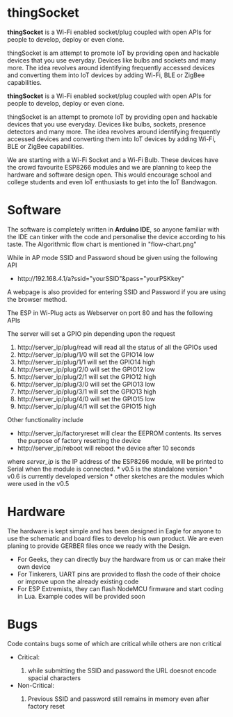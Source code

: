 # thingSocket

<b>thingSocket</b> is a Wi-Fi enabled socket/plug coupled with open APIs for people to develop, deploy or even clone.

thingSocket is am attempt to promote IoT by providing open and hackable devices that you use everyday. Devices like bulbs and sockets and many more. The idea revolves around identifying frequently accessed devices and converting them into IoT devices by adding Wi-Fi, BLE or ZigBee capabilities.

<p>
<b>thingSocket</b> is a Wi-Fi enabled socket/plug coupled with open APIs for people to develop, deploy or even clone.

thingSocket is an attempt to promote IoT by providing open and hackable devices that you use everyday. Devices like bulbs, sockets, presence detectors and many more. The idea revolves around identifying frequently accessed devices and converting them into IoT devices by adding Wi-Fi, BLE or ZigBee capabilities.

We are starting with a Wi-Fi Socket and a Wi-Fi Bulb. These devices have the crowd favourite ESP8266 modules and we are planning to keep the hardware and software design open. This would encourage school and college students and even IoT enthusiasts to get into the IoT Bandwagon.
</p>

# Software
<p>
The software is completely written in <b>Arduino IDE</b>, so anyone familiar with the IDE can tinker with the code and personalise the device according to his taste.
The Algorithmic flow chart is mentioned in "flow-chart.png"

<p>
While in AP mode SSID and Password shoud be given using the following API
	<ul>
	<li>http://192.168.4.1/a?ssid="yourSSID"&pass="yourPSKkey"</li>
	</ul>
A webpage is also provided for entering SSID and Password if you are using the browser method.	
</p>
The ESP in Wi-Plug acts as Webserver on port 80 and has the following APIs
</p>
<p>
The server will set a GPIO pin depending upon the request
	<ol>
		<li>http://server_ip/plug/read will read all the status of all the GPIOs used</li>
		<li>http://server_ip/plug/1/0 will set the GPIO14 low</li>
		<li>http://server_ip/plug/1/1 will set the GPIO14 high</li>
		<li>http://server_ip/plug/2/0 will set the GPIO12 low</li>
		<li>http://server_ip/plug/2/1 will set the GPIO12 high</li>
		<li>http://server_ip/plug/3/0 will set the GPIO13 low</li>
		<li>http://server_ip/plug/3/1 will set the GPIO13 high</li>
		<li>http://server_ip/plug/4/0 will set the GPIO15 low</li>
		<li>http://server_ip/plug/4/1 will set the GPIO15 high</li>
	</ol>
Other functionality include
	<ul>
		<li>http://server_ip/factoryreset will clear the EEPROM contents. Its serves the purpose of factory resetting the device</li>
		<li>http://server_ip/reboot will reboot the device after 10 seconds</li>
	</ul>
where <I>server_ip</I> is the IP address of the ESP8266 module, will be printed to Serial when the module is connected.
* v0.5 is the standalone version
* v0.6 is currently developed version
* other sketches are the modules which were used in the v0.5
</p>

# Hardware
The hardware is kept simple and has been designed in Eagle for anyone to use the schematic and board files to develop his own product. We are even planing to provide GERBER files once we ready with the Design. 
<p>
	<ul>
		<li>For Geeks, they can directly buy the hardware from us or can make their own device</li>
		<li>For Tinkerers, UART pins are provided to flash the code of their choice or improve upon the already existing code</li>
		<li>For ESP Extremists, they can flash NodeMCU firmware and start coding in Lua. Example codes will be provided soon</li>
	</ul>
</p>

# Bugs
Code contains bugs some of which are critical while others are non critical
<p>
	<ul>
		<li>Critical:</li>
		<ol>
			<li>while submitting the SSID and password the URL doesnot encode spacial characters</li>
		</ol>
		<li>Non-Critical:</li>
		<ol>
			<li>Previous SSID and password still remains in memory even after factory reset</li>
		</ol>
	</ul>
</p>
